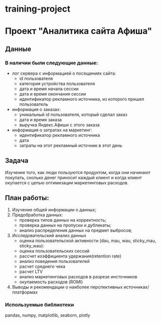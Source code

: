 ﻿# training-project
# Проект "Аналитика  сайта Афиша"
## Данные

### В наличии были следующие данные:

 - лог сервера с информацией о посещениях сайта:
    - id пользователя
    - категория устройства пользователя
    - дата и время начала сессии
    - дата и время окончания сессии
    - идентификатор рекламного источника, из которого пришел пользователь
 - информация о заказах:
    - уникальный id пользователя, который сделал заказ
    - дата и время заказа
    - выручка Яндекс.Афиши с этого заказа
 - информация о затратах на маркетинг:
    - идентификатор рекламного источника
    - дата
    - затраты на этот рекламный источник в этот день
## Задача
Изучение того, как люди пользуются продуктом, когда они начинают покупать, сколько денег приносит каждый клиент и когда клиент окупается с целью оптимизации маркетинговых расходов.
## План работы:
1. Изучение общей информации о данных;
2. Предобработка данных:
    - проверка типов данных на корректность;
    - проверка данных на пропуски и дубликаты;
    - анализ распределения данных на предмет выбросов;
3. Исследовательский анализ данных
    - оценка пользовательской активности (dau, mau, wau, sticky_mau, sticky_wau):
    - оценка пользовательских сессий
    - рассчет коэффициента удержания(retention rate)
    - анализ поведения пользователей
    - расчет среднего чека
    - расчет LTV
    - анализ маркетинговых расходов в разрезе инсточников
    - окупаемость расходов (ROMI)
4. Выводы и рекомендации о наиболее перспективных источниках/платформах 


### Используемые библиотеки
pandas, numpy, matplotlib, seaborn, plotly